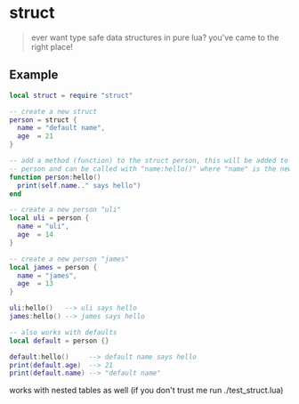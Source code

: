 # struct
> ever want type safe data structures in pure lua? you've came to the right place!

## Example
```lua
local struct = require "struct"

-- create a new struct
person = struct {
  name = "default name",
  age  = 21
}

-- add a method (function) to the struct person, this will be added to every new
-- person and can be called with "name:hello()" where "name" is the new person.
function person:hello()
  print(self.name.." says hello")
end

-- create a new person "uli"
local uli = person {
  name = "uli",
  age  = 14
}

-- create a new person "james"
local james = person {
  name = "james",
  age  = 13
}

uli:hello()   --> uli says hello
james:hello() --> james says hello

-- also works with defaults
local default = person {}

default:hello()     --> default name says hello
print(default.age)  --> 21
print(default.name) --> "default name"
```

works with nested tables as well (if you don't trust me run ./test_struct.lua)
